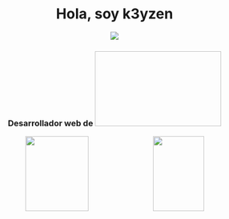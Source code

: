 

<h1 align="center">Hola, soy k3yzen</h1>

<p align="center">
  <a href="https://github.com/k3yzen"><img src="https://img.shields.io/github/followers/k3yzen?label=follow&style=social"/></a>
</p>


<h3 align="center"> Desarrollador web de <img width="50%" height="150px src="https://www.flaticon.es/svg/vstatic/svg/197/197586.svg?token=exp=1613100136~hmac=a4a2e502bc08d16ecbcb83f6d120edd6">
</h3>


<p align="center">
  <img width="50%" height="150px" src="https://github-readme-stats.vercel.app/api?username=k3yzen&show_icons=true&hide_border=false&title_color=555&text_color=777&icon_color=777&bg_color=fff" />  
  <img src="https://github-readme-stats.vercel.app/api/top-langs/?username=k3yzen&layout=compact" align="top" height="150px" width="45%" />
</p>

